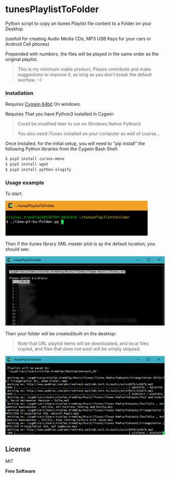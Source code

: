 # tunesPlaylistToFolder
Python script to copy an itunes Playlist file content to a Folder on your Desktop.

(usefull for creating Audio Media CDs, MP3 USB Keys for your cars or Android Cell phones)

Prepended with numbers, the files will be played in the same order as the original playlist.

> This is my minimum viable product, 
> Please contribute and make suggestions to improve it, 
> as long as you don't break the default worflow. :-)

### Installation

Requires [Cygwin 64bit](https://cygwin.com/setup-x86_64.exe) On windows.

Requires That you have Python3 installed in Cygwin
> Could be modified later to run on Windows Native Python3

> You also need iTunes installed on your computer as well of coarse...

Once Installed, for the initial setup, you will need to 
"pip install" the following Python libraries from the Cygwin Bash Shell:
```sh
$ pip3 install curses-menu
$ pip3 install wget
$ pip3 install python-slugify
```

### Usage example
To start:

![Screenshot](howtostart.png)

Then if the itunes library XML master plist is ay the default location, you should see:

![Screenshot](pickplaylist.png)

Then your folder will be created/built on the desktop: 

> Note that URL playlist items will be downloaded, and local files copied, and files that does not exist will be simply skipped.

![Screenshot](builfolder.png)

License
----

MIT


**Free Software**
